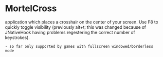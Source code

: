 MortelCross
===========

application which places a crosshair on the center of your screen.
Use F8 to quickly toggle visibility (previously alt+t; this was
changed because of JNativeHook having problems regestering the
correct number of keystrokes).

	- so far only supported by games with fullscreen windowed/borderless mode

